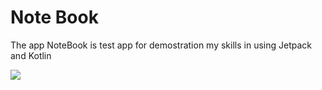 <h1>Note Book</h1>
<p> The app NoteBook is test app  for demostration my skills in using Jetpack and Kotlin</p>
<img src = https://user-images.githubusercontent.com/26686656/86244948-66693d80-bbb1-11ea-8125-711d33430af5.gif>
